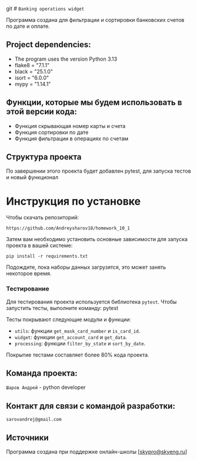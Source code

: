 git # `Banking operations widget`

Программа создана для фильтрации и сортировки банковских счетов по дате и оплате.

## Project dependencies:
- The program uses the version Python 3.13
- flake8 = "7.1.1"
- black = "25.1.0"
- isort = "6.0.0"
- mypy = "1.14.1"

## Функции, которые мы будем использовать в этой версии кода:

- Функция скрывающая номер карты и счета
- Функция сортировки по дате
- Функция фильтрации в операциях по счетам

## Структура проекта
По завершении этого проекта будет добавлен pytest, для запуска тестов и новый функционал

# Инструкция по установке
Чтобы скачать репозиторий:

`https://github.com/Andreysharov18/homework_10_1`

Затем вам необходимо установить основные зависимости для запуска проекта в вашей системе:

```pip install -r requirements.txt```

Подождите, пока наборы данных загрузятся, это может занять некоторое время. 

### Тестирование

Для тестирования проекта используется библиотека `pytest`. Чтобы запустить тесты, выполните команду: 
pytest

Тесты покрывают следующие модули и функции:
- `utils`: функции `get_mask_card_number` и `is_card_id`.
- `widget`: функции `get_account_card` и `get_data`.
- `processing`: функции `filter_by_state` и `sort_by_date`.

Покрытие тестами составляет более 80% кода проекта.

## Команда проекта:

`Шаров Андрей` - python developer

## Контакт для связи с командой разработки:
`sarovandrej@gmail.com`

## Источники
Программа создана при поддержке онлайн-школы [skypro@skyeng.ru]
